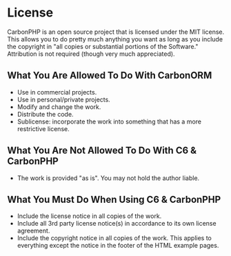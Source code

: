 # License

CarbonPHP is an open source project that is licensed under the MIT license. This allows you to do pretty much anything 
you want as long as you include the copyright in "all copies or substantial portions of the Software." Attribution is 
not required (though very much appreciated).

## What You Are **Allowed** To Do With CarbonORM
- Use in commercial projects.
- Use in personal/private projects.
- Modify and change the work.
- Distribute the code.
- Sublicense: incorporate the work into something that has a more restrictive license.

## What You Are **Not Allowed** To Do With C6 & CarbonPHP
- The work is provided "as is". You may not hold the author liable.

## What You **Must** Do When Using C6 & CarbonPHP
- Include the license notice in all copies of the work.
- Include all 3rd party license notice(s) in accordance to its own license agreement.
- Include the copyright notice in all copies of the work. This applies to everything except the notice in the footer of the HTML example pages.
